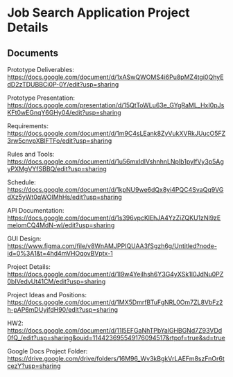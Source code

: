 # Job Search Application Project Details

## Documents
Prototype Deliverables: https://docs.google.com/document/d/1xASwQWOMS4i6Pu8pMZ4tgi0QhyEdD2zTDUBBCi0P-0Y/edit?usp=sharing

Prototype Presentation: https://docs.google.com/presentation/d/15QtToWLu63e_GYgRaML_HxI0pJsKFt0wEGnqY6GHy04/edit?usp=sharing

Requirements: https://docs.google.com/document/d/1m9C4sLEank8ZyVukXVRkJUucO5FZ3rw5cnvpXBlFTFo/edit?usp=sharing

Rules and Tools: https://docs.google.com/document/d/1u56mxIdIVshnhnLNpIb1pylfVy3p5AgyPXMgVYfSBBQ/edit?usp=sharing

Schedule: https://docs.google.com/document/d/1kpNU9we6dQx8yi4PQC4SvaQq9VGdXz5yWt0qWOIMhHs/edit?usp=sharing

API Documentation: https://docs.google.com/document/d/1s396vpcKlEhJA4YzZiZQKU1zNl9zEmelomCQ4MdN-wI/edit?usp=sharing

GUI Design: https://www.figma.com/file/v8WnAMJPPIQUAA3fSgzh6g/Untitled?node-id=0%3A1&t=4hd4mVHOqovBVptx-1

Project Details: https://docs.google.com/document/d/1l9w4YejIhsh6Y3G4yXSk1I0JdNu0PZ0bIVedvUt41CM/edit?usp=sharing

Project Ideas and Positions: https://docs.google.com/document/d/1MX5DmrfBTuFgNRL0Om7ZL8VbFz2h-pAP6mDUyjfdH90/edit?usp=sharing

HW2: https://docs.google.com/document/d/11l5EFGaNhTPbYalGHBGNd7Z93VDd0fQ_/edit?usp=sharing&ouid=114423695549176094517&rtpof=true&sd=true

Google Docs Project Folder: https://drive.google.com/drive/folders/16M96_Wv3kBgkVrLAEFm8szFnOr6tcezY?usp=sharing

